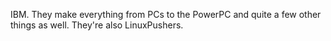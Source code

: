 IBM. They make everything from PCs to the PowerPC and quite a few other things as well. They're also LinuxPushers.
